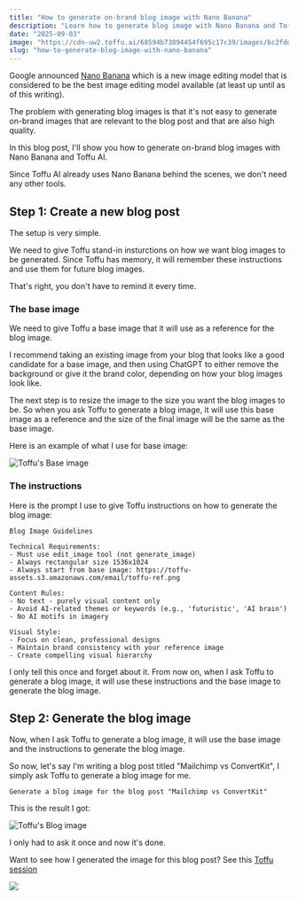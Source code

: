 ```yaml
---
title: "How to generate on-brand blog image with Nano Banana"
description: "Learn how to generate blog image with Nano Banana and Toffu AI"
date: "2025-09-03"
image: "https://cdn-uw2.toffu.ai/68594b73894454f695c17c39/images/bc2fddaf-4bff-453a-9258-0ac77a296152.jpg"
slug: "how-to-generate-blog-image-with-nano-banana"
---
```


Google announced [Nano Banana](https://blog.google/products/gemini/updated-image-editing-model/) which is a new image editing model that is considered to be the best image editing model available (at least up until as of this writing).

The problem with generating blog images is that it's not easy to generate on-brand images that are relevant to the blog post and that are also high quality.

In this blog post, I'll show you how to generate on-brand blog images with Nano Banana and Toffu AI.

Since Toffu AI already uses Nano Banana behind the scenes, we don't need any other tools.

## Step 1: Create a new blog post

The setup is very simple.

We need to give Toffu stand-in insturctions on how we want blog images to be generated. Since Toffu has memory, it will remember these instructions and use them for future blog images.

That's right, you don't have to remind it every time.

### The base image

We need to give Toffu a base image that it will use as a reference for the blog image.

I recommend taking an existing image from your blog that looks like a good candidate for a base image, and then using ChatGPT to either remove the background or give it the brand color, depending on how your blog images look like.

The next step is to resize the image to the size you want the blog images to be. So when you ask Toffu to generate a blog image, it will use this base image as a reference and the size of the final image will be the same as the base image.

Here is an example of what I use for base image: 

![Toffu's Base image](https://toffu-assets.s3.amazonaws.com/email/toffu-ref.png)

### The instructions

Here is the prompt I use to give Toffu instructions on how to generate the blog image:

```
Blog Image Guidelines

Technical Requirements: 
- Must use edit_image tool (not generate_image)
- Always rectangular size 1536x1024
- Always start from base image: https://toffu-assets.s3.amazonaws.com/email/toffu-ref.png

Content Rules: 
- No text - purely visual content only
- Avoid AI-related themes or keywords (e.g., 'futuristic', 'AI brain')
- No AI motifs in imagery

Visual Style: 
- Focus on clean, professional designs 
- Maintain brand consistency with your reference image 
- Create compelling visual hierarchy
```

I only tell this once and forget about it. From now on, when I ask Toffu to generate a blog image, it will use these instructions and the base image to generate the blog image.

## Step 2: Generate the blog image

Now, when I ask Toffu to generate a blog image, it will use the base image and the instructions to generate the blog image.

So now, let's say I'm writing a blog post titled "Mailchimp vs ConvertKit", I simply ask Toffu to generate a blog image for me.

```
Generate a blog image for the blog post "Mailchimp vs ConvertKit"
```

This is the result I got:

![Toffu's Blog image](https://toffu.ai/_next/image?url=https%3A%2F%2Fraw.githubusercontent.com%2Ftoffu-ai%2Fblog-posts%2Fmain%2Fimages%2Fmailchimp-vs-convertkit-blog-header.png&w=828&q=75)

I only had to ask it once and now it's done.

Want to see how I generated the image for this blog post? See this [Toffu session](https://toffu.ai?public=true&session_id=c22e9960-93d8-4ef9-8b31-a059a80ddb94)

![](https://toffu-assets.s3.amazonaws.com/email/nano-chat.png)
